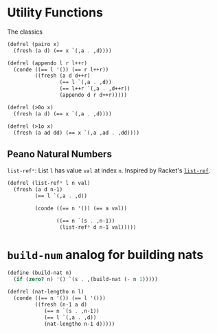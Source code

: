 # Utility Functions

The classics

```scheme
(defrel (pairo x)
  (fresh (a d) (== x `(,a . ,d))))

(defrel (appendo l r l++r)
  (conde ((== l '()) (== r l++r))
         ((fresh (a d d++r)
                 (== l `(,a . ,d))
                 (== l++r `(,a . ,d++r))
                 (appendo d r d++r)))))

(defrel (>0o x)
  (fresh (a d) (== x `(,a . ,d))))

(defrel (>1o x)
  (fresh (a ad dd) (== x `(,a ,ad . ,dd))))
```


## Peano Natural Numbers

`list-refᵒ`: List `l` has value `val` at index `n`. Inspired by Racket's [`list-ref`](https://docs.racket-lang.org/reference/pairs.html#%28def._%28%28quote._~23~25kernel%29._list-ref%29%29).

```scheme
(defrel (list-refᵒ l n val)
  (fresh (a d n-1)
         (== l `(,a . ,d))

         (conde ((== n '()) (== a val))

                ((== n `(s . ,n-1))
                 (list-refᵒ d n-1 val)))))
```

# `build-num` analog for building nats

```scheme
(define (build-nat n)
  (if (zero? n) '() `(s . ,(build-nat (- n 1)))))

(defrel (nat-lengtho n l)
  (conde ((== n '()) (== l '()))
         ((fresh (n-1 a d)
            (== n `(s . ,n-1))
            (== l `(,a . ,d))
            (nat-lengtho n-1 d)))))
```

